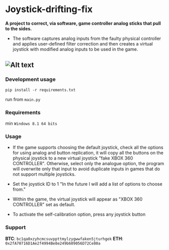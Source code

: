 ﻿# Joystick-drifting-fix
**A project to correct, via software, game controller analog sticks that pull to the sides.**
 - The software captures analog inputs from the faulty physical controller and applies user-defined filter correction and then creates a virtual joystick with modified analog inputs to be used in the game.

![Alt text](https://raw.githubusercontent.com/Suundumused/Joystick-drifting-fix/main/README_ASSETS/5.png)
---
### Development usage
    pip install -r requirements.txt

   run from `main.py`

### Requirements
   min `Windows 8.1 64 bits`

### Usage
 - If the game supports choosing the default joystick, check all the options for using analog and button replication, it will copy all the buttons on the physical joystick to a new virtual joystick "fake XBOX 360 CONTROLLER". Otherwise, select only the analogue option, the program will overwrite only that input to avoid duplicate inputs in games that do not support multiple joysticks.
 
 - Set the joystick ID to 1 "In the future I will add a list of options to choose from."
 - Within the game, the virtual joystick will appear as "XBOX 360 CONTROLLER" set as default.
 - To activate the self-calibration option, press any joystick button

### Support
**BTC**: `bc1qa0xzyhcmcsuvppttmylzygwwfaken5jturhgek`
**ETH**: `0x2fA70716D1Ae2f4994Be8e249b609056D72Ce80a`
